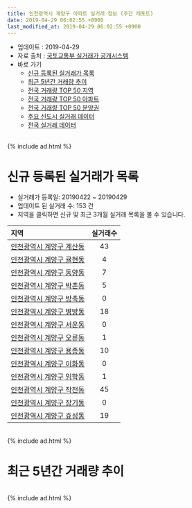 ```yaml
---
title: 인천광역시 계양구 아파트 실거래 정보 (주간 레포트)
date: 2019-04-29 06:02:55 +0900
last_modified_at: 2019-04-29 06:02:55 +0900
---
```


* 업데이트 : 2019-04-29
* 자료 출처 : [국토교통부 실거래가 공개시스템](http://rt.molit.go.kr)
* 바로 가기
    * [신규 등록된 실거래가 목록](#신규-등록된-실거래가-목록)
    * [최근 5년간 거래량 추이](#최근-5년간-거래량-추이)
    * [전국 거래량 TOP 50 지역](https://inasie.github.io/apt-trade-info/최근-3개월-전국에서-가장-거래가-많이-발생한-지역)
    * [전국 거래량 TOP 50 아파트](https://inasie.github.io/apt-trade-info/최근-3개월-전국에서-가장-거래가-많이-발생한-아파트)
    * [전국 거래량 TOP 50 분양권](https://inasie.github.io/apt-trade-info/최근-3개월-전국에서-가장-거래가-많이-발생한-분양권)
    * [주요 신도시 실거래 데이터](https://inasie.github.io/apt-trade-info/주요-신도시)
    * [전국 실거래 데이터](https://inasie.github.io/apt-trade-info/전국)

<br>
{% include ad.html %}
<br>

# 신규 등록된 실거래가 목록
* 실거래가 등록일: 20190422 ~ 20190429
* 업데이트 된 실거래 수: 153 건
* 지역을 클릭하면 신규 및 최근 3개월 실거래 목록을 볼 수 있습니다.


|지역|실거래수|
|:---|:---:|
|[인천광역시 계양구 계산동](https://inasie.github.io/apt-trade-info/인천광역시-계양구-계산동)|43|
|[인천광역시 계양구 귤현동](https://inasie.github.io/apt-trade-info/인천광역시-계양구-귤현동)|4|
|[인천광역시 계양구 동양동](https://inasie.github.io/apt-trade-info/인천광역시-계양구-동양동)|7|
|[인천광역시 계양구 박촌동](https://inasie.github.io/apt-trade-info/인천광역시-계양구-박촌동)|5|
|[인천광역시 계양구 방축동](https://inasie.github.io/apt-trade-info/인천광역시-계양구-방축동)|0|
|[인천광역시 계양구 병방동](https://inasie.github.io/apt-trade-info/인천광역시-계양구-병방동)|18|
|[인천광역시 계양구 서운동](https://inasie.github.io/apt-trade-info/인천광역시-계양구-서운동)|0|
|[인천광역시 계양구 오류동](https://inasie.github.io/apt-trade-info/인천광역시-계양구-오류동)|1|
|[인천광역시 계양구 용종동](https://inasie.github.io/apt-trade-info/인천광역시-계양구-용종동)|10|
|[인천광역시 계양구 이화동](https://inasie.github.io/apt-trade-info/인천광역시-계양구-이화동)|0|
|[인천광역시 계양구 임학동](https://inasie.github.io/apt-trade-info/인천광역시-계양구-임학동)|1|
|[인천광역시 계양구 작전동](https://inasie.github.io/apt-trade-info/인천광역시-계양구-작전동)|45|
|[인천광역시 계양구 장기동](https://inasie.github.io/apt-trade-info/인천광역시-계양구-장기동)|0|
|[인천광역시 계양구 효성동](https://inasie.github.io/apt-trade-info/인천광역시-계양구-효성동)|19|


<br>
{% include ad.html %}
<br>

# 최근 5년간 거래량 추이


<div style="width:100%;">
    <canvas id="deal_progress" height="200"></canvas>
</div>

<script>
new Chart(document.getElementById("deal_progress"), {
    type: 'line',
    data: {
        labels: ['201404','201405','201406','201407','201408','201409','201410','201411','201412','201501','201502','201503','201504','201505','201506','201507','201508','201509','201510','201511','201512','201601','201602','201603','201604','201605','201606','201607','201608','201609','201610','201611','201612','201701','201702','201703','201704','201705','201706','201707','201708','201709','201710','201711','201712','201801','201802','201803','201804','201805','201806','201807','201808','201809','201810','201811','201812','201901','201902','201903','201904'],
        datasets: [{
            label: '매매',
            pointRadius: 1,
            data: [403, 380, 316, 410, 534, 565, 508, 315, 310, 531, 506, 843, 657, 542, 562, 654, 565, 553, 600, 393, 284, 348, 309, 564, 458, 583, 568, 613, 574, 561, 585, 317, 247, 221, 345, 486, 468, 583, 588, 498, 409, 402, 340, 308, 272, 352, 304, 424, 303, 257, 278, 259, 310, 336, 445, 250, 358, 332, 287, 254, 81],
            borderColor: "rgba(255, 201, 14, 1)",
            backgroundColor: "rgba(255, 201, 14, 0.5)",
            fill: false,
            lineTension: 0
        },{
            label: '전월세',
            pointRadius: 1,
            data: [368, 325, 306, 334, 321, 347, 372, 287, 260, 301, 330, 431, 370, 319, 317, 301, 315, 268, 341, 210, 236, 284, 266, 430, 349, 320, 314, 335, 348, 325, 362, 292, 259, 262, 394, 394, 326, 364, 309, 299, 309, 344, 282, 264, 229, 289, 305, 352, 294, 267, 260, 261, 250, 246, 288, 224, 227, 338, 330, 270, 124],
            borderColor: "rgba(0, 141, 185, 1)",
            backgroundColor: "rgba(0, 141, 185, 0.5)",
            fill: false,
            lineTension: 0
        }
        ]
    },
    options: {
        responsive: true,
        title: {
            display: false
        },
        tooltips: {
            mode: 'index',
            intersect: false
        },
        hover: {
            mode: 'nearest',
            intersect: true
        },
        scales: {
            xAxes: [{
                display: true,
                scaleLabel: {
                    display: true,
                    labelString: '년/월'
                }
            }],
            yAxes: [{
                display: true,
                ticks: {
                    suggestedMin: 0,
                },
                scaleLabel: {
                    display: true,
                    labelString: '실거래 수'
                }
            }]
        }
    }
});

</script>


<br>
{% include ad.html %}
<br>


